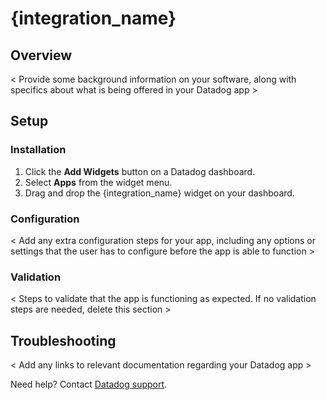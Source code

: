 # {integration_name}
 
## Overview
 
< Provide some background information on your software, along with specifics about what is being offered in your Datadog app >
 
## Setup
 
### Installation
 
1. Click the **Add Widgets** button on a Datadog dashboard.
2. Select **Apps** from the widget menu.
3. Drag and drop the {integration_name} widget on your dashboard.
 
### Configuration
 
< Add any extra configuration steps for your app, including any options or settings that the user has to configure before the app is able to function >
 
### Validation
 
< Steps to validate that the app is functioning as expected. If no validation steps are needed, delete this section >
 
## Troubleshooting
 
< Add any links to relevant documentation regarding your Datadog app >
 
Need help? Contact [Datadog support][1].


[1]: https://docs.datadoghq.com/help/
